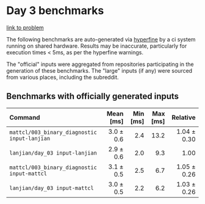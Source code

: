 # Day 3 benchmarks

[link to problem](http://adventofcode.com/2021/day/3)

The following benchmarks are auto-generated via [hyperfine](https://github.com/sharkdp/hyperfine) by a ci system running on shared hardware. Results may be inaccurate, particularly for execution times < 5ms, as per the hyperfine warnings.

The "official" inputs were aggregated from repositories participating in the generation of these benchmarks. The "large" inputs (if any) were sourced from various places, including the subreddit.

## Benchmarks with officially generated inputs
| Command | Mean [ms] | Min [ms] | Max [ms] | Relative |
|:---|---:|---:|---:|---:|
| `mattcl/003_binary_diagnostic input-lanjian` | 3.0 ± 0.6 | 2.4 | 13.2 | 1.04 ± 0.30 |
| `lanjian/day_03 input-lanjian` | 2.9 ± 0.6 | 2.0 | 9.3 | 1.00 |
| `mattcl/003_binary_diagnostic input-mattcl` | 3.1 ± 0.5 | 2.5 | 6.7 | 1.05 ± 0.26 |
| `lanjian/day_03 input-mattcl` | 3.0 ± 0.5 | 2.2 | 6.2 | 1.03 ± 0.26 |
